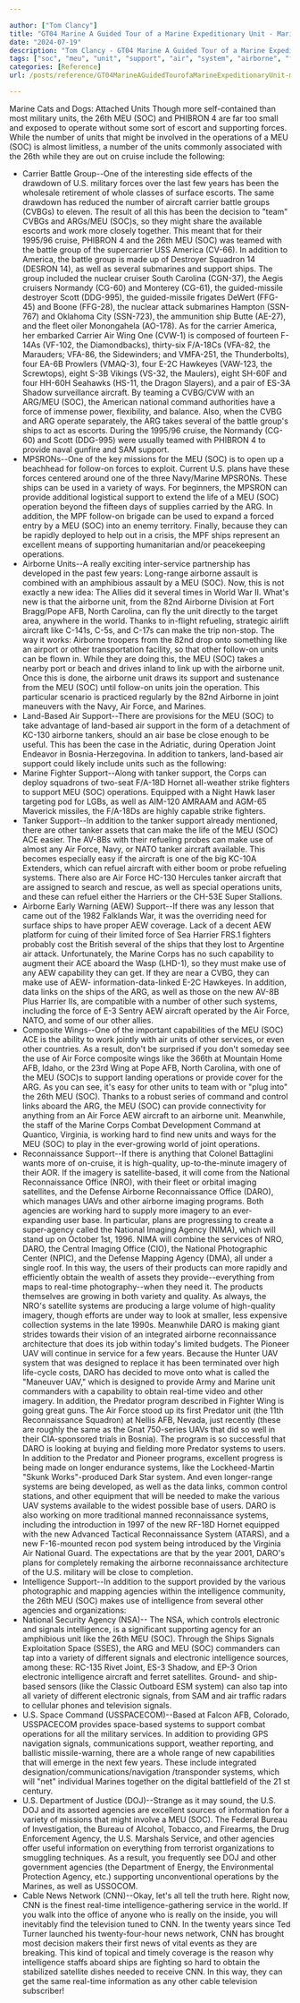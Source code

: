 ```yaml
---

author: ["Tom Clancy"]
title: "GT04 Marine A Guided Tour of a Marine Expeditionary Unit - Marine_split_111.html"
date: "2024-07-19"
description: "Tom Clancy - GT04 Marine A Guided Tour of a Marine Expeditionary Unit"
tags: ["soc", "meu", "unit", "support", "air", "system", "airborne", "force", "agency", "operation", "aircraft", "ship", "addition", "marine", "new", "tanker", "reconnaissance", "one", "well", "arg", "make", "daro", "intelligence", "group", "year"]
categories: [Reference]
url: /posts/reference/GT04MarineAGuidedTourofaMarineExpeditionaryUnit-marinesplit111html

---
```



Marine
Cats and Dogs: Attached Units
Though more self-contained than most military units, the 26th MEU (SOC) and PHIBRON 4 are far too small and exposed to operate without some sort of escort and supporting forces. While the number of units that might be involved in the operations of a MEU (SOC) is almost limitless, a number of the units commonly associated with the 26th while they are out on cruise include the following:
* Carrier Battle Group--One of the interesting side effects of the drawdown of U.S. military forces over the last few years has been the wholesale retirement of whole classes of surface escorts. The same drawdown has reduced the number of aircraft carrier battle groups (CVBGs) to eleven. The result of all this has been the decision to "team" CVBGs and ARGs/MEU (SOC)s, so they might share the available escorts and work more closely together. This meant that for their 1995/96 cruise, PHIBRON 4 and the 26th MEU (SOC) was teamed with the battle group of the supercarrier USS America (CV-66). In addition to America, the battle group is made up of Destroyer Squadron 14 (DESRON 14), as well as several submarines and support ships. The group included the nuclear cruiser South Carolina (CGN-37), the Aegis cruisers Normandy (CG-60) and Monterey (CG-61), the guided-missile destroyer Scott (DDG-995), the guided-missile frigates DeWert (FFG-45) and Boone (FFG-28), the nuclear attack submarines Hampton (SSN-767) and Oklahoma City (SSN-723), the ammunition ship Butte (AE-27), and the fleet oiler Monongahela (AO-178).
As for the carrier America, her embarked Carrier Air Wing One (CVW-1) is composed of fourteen F-14As (VF-102, the Diamondbacks), thirty-six F/A-18Cs (VFA-82, the Marauders; VFA-86, the Sidewinders; and VMFA-251, the Thunderbolts), four EA-6B Prowlers (VMAQ-3), four E-2C Hawkeyes (VAW-123, the Screwtops), eight S-3B Vikings (VS-32, the Maulers), eight SH-60F and four HH-60H Seahawks (HS-11, the Dragon Slayers), and a pair of ES-3A Shadow surveillance aircraft. By teaming a CVBG/CVW with an ARG/MEU (SOC), the American national command authorities have a force of immense power, flexibility, and balance. Also, when the CVBG and ARG operate separately, the ARG takes several of the battle group's ships to act as escorts. During the 1995/96 cruise, the Normandy (CG-60) and Scott (DDG-995) were usually teamed with PHIBRON 4 to provide naval gunfire and SAM support.
* MPSRONs--One of the key missions for the MEU (SOC) is to open up a beachhead for follow-on forces to exploit. Current U.S. plans have these forces centered around one of the three Navy/Marine MPSRONs. These ships can be used in a variety of ways. For beginners, the MPSRON can provide additional logistical support to extend the life of a MEU (SOC) operation beyond the fifteen days of supplies carried by the ARG. In addition, the MPF follow-on brigade can be used to expand a forced entry by a MEU (SOC) into an enemy territory. Finally, because they can be rapidly deployed to help out in a crisis, the MPF ships represent an excellent means of supporting humanitarian and/or peacekeeping operations.
* Airborne Units--A really exciting inter-service partnership has developed in the past few years: Long-range airborne assault is combined with an amphibious assault by a MEU (SOC). Now, this is not exactly a new idea: The Allies did it several times in World War II. What's new is that the airborne unit, from the 82nd Airborne Division at Fort Bragg/Pope AFB, North Carolina, can fly the unit directly to the target area, anywhere in the world. Thanks to in-flight refueling, strategic airlift aircraft like C-141s, C-5s, and C-17s can make the trip non-stop. The way it works: Airborne troopers from the 82nd drop onto something like an airport or other transportation facility, so that other follow-on units can be flown in. While they are doing this, the MEU (SOC) takes a nearby port or beach and drives inland to link up with the airborne unit. Once this is done, the airborne unit draws its support and sustenance from the MEU (SOC) until follow-on units join the operation. This particular scenario is practiced regularly by the 82nd Airborne in joint maneuvers with the Navy, Air Force, and Marines.
* Land-Based Air Support--There are provisions for the MEU (SOC) to take advantage of land-based air support in the form of a detachment of KC-130 airborne tankers, should an air base be close enough to be useful. This has been the case in the Adriatic, during Operation Joint Endeavor in Bosnia-Herzegovina. In addition to tankers, land-based air support could likely include units such as the following:
* Marine Fighter Support--Along with tanker support, the Corps can deploy squadrons of two-seat F/A-18D Hornet all-weather strike fighters to support MEU (SOC) operations. Equipped with a Night Hawk laser targeting pod for LGBs, as well as AIM-120 AMRAAM and AGM-65 Maverick missiles, the F/A-18Ds are highly capable strike fighters.
* Tanker Support--In addition to the tanker support already mentioned, there are other tanker assets that can make the life of the MEU (SOC) ACE easier. The AV-8Bs with their refueling probes can make use of almost any Air Force, Navy, or NATO tanker aircraft available. This becomes especially easy if the aircraft is one of the big KC-10A Extenders, which can refuel aircraft with either boom or probe refueling systems. There also are Air Force HC-130 Hercules tanker aircraft that are assigned to search and rescue, as well as special operations units, and these can refuel either the Harriers or the CH-53E Super Stallions.
* Airborne Early Warning (AEW) Support--If there was any lesson that came out of the 1982 Falklands War, it was the overriding need for surface ships to have proper AEW coverage. Lack of a decent AEW platform for cuing of their limited force of Sea Harrier FRS.1 fighters probably cost the British several of the ships that they lost to Argentine air attack. Unfortunately, the Marine Corps has no such capability to augment their ACE aboard the Wasp (LHD-1), so they must make use of any AEW capability they can get. If they are near a CVBG, they can make use of AEW- information-data-linked E-2C Hawkeyes. In addition, data links on the ships of the ARG, as well as those on the new AV-8B Plus Harrier IIs, are compatible with a number of other such systems, including the force of E-3 Sentry AEW aircraft operated by the Air Force, NATO, and some of our other allies.
* Composite Wings--One of the important capabilities of the MEU (SOC) ACE is the ability to work jointly with air units of other services, or even other countries. As a result, don't be surprised if you don't someday see the use of Air Force composite wings like the 366th at Mountain Home AFB, Idaho, or the 23rd Wing at Pope AFB, North Carolina, with one of the MEU (SOC)s to support landing operations or provide cover for the ARG.
As you can see, it's easy for other units to team with or "plug into" the 26th MEU (SOC). Thanks to a robust series of command and control links aboard the ARG, the MEU (SOC) can provide connectivity for anything from an Air Force AEW aircraft to an airborne unit. Meanwhile, the staff of the Marine Corps Combat Development Command at Quantico, Virginia, is working hard to find new units and ways for the MEU (SOC) to play in the ever-growing world of joint operations.
* Reconnaissance Support--If there is anything that Colonel Battaglini wants more of on-cruise, it is high-quality, up-to-the-minute imagery of their AOR. If the imagery is satellite-based, it will come from the National Reconnaissance Office (NRO), with their fleet or orbital imaging satellites, and the Defense Airborne Reconnaissance Office (DARO), which manages UAVs and other airborne imaging programs. Both agencies are working hard to supply more imagery to an ever-expanding user base. In particular, plans are progressing to create a super-agency called the National Imaging Agency (NIMA), which will stand up on October 1st, 1996. NIMA will combine the services of NRO, DARO, the Central Imaging Office (CIO), the National Photographic Center (NPIC), and the Defense Mapping Agency (DMA), all under a single roof. In this way, the users of their products can more rapidly and efficiently obtain the wealth of assets they provide--everything from maps to real-time photography--when they need it.
The products themselves are growing in both variety and quality. As always, the NRO's satellite systems are producing a large volume of high-quality imagery, though efforts are under way to look at smaller, less expensive collection systems in the late 1990s.
Meanwhile DARO is making giant strides towards their vision of an integrated airborne reconnaissance architecture that does its job within today's limited budgets. The Pioneer UAV will continue in service for a few years. Because the Hunter UAV system that was designed to replace it has been terminated over high life-cycle costs, DARO has decided to move onto what is called the "Maneuver UAV," which is designed to provide Army and Marine unit commanders with a capability to obtain real-time video and other imagery.
In addition, the Predator program described in Fighter Wing is going great guns. The Air Force stood up its first Predator unit (the 11th Reconnaissance Squadron) at Nellis AFB, Nevada, just recently (these are roughly the same as the Gnat 750-series UAVs that did so well in their CIA-sponsored trials in Bosnia). The program is so successful that DARO is looking at buying and fielding more Predator systems to users.
In addition to the Predator and Pioneer programs, excellent progress is being made on longer endurance systems, like the Lockheed-Martin "Skunk Works"-produced Dark Star system. And even longer-range systems are being developed, as well as the data links, common control stations, and other equipment that will be needed to make the various UAV systems available to the widest possible base of users. DARO is also working on more traditional manned reconnaissance systems, including the introduction in 1997 of the new RF-18D Hornet equipped with the new Advanced Tactical Reconnaissance System (ATARS), and a new F-16-mounted recon pod system being introduced by the Virginia Air National Guard. The expectations are that by the year 2001, DARO's plans for completely remaking the airborne reconnaissance architecture of the U.S. military will be close to completion.
* Intelligence Support--In addition to the support provided by the various photographic and mapping agencies within the intelligence community, the 26th MEU (SOC) makes use of intelligence from several other agencies and organizations:
* National Security Agency (NSA)-- The NSA, which controls electronic and signals intelligence, is a significant supporting agency for an amphibious unit like the 26th MEU (SOC). Through the Ships Signals Exploitation Space (SSES), the ARG and MEU (SOC) commanders can tap into a variety of different signals and electronic intelligence sources, among these: RC-135 Rivet Joint, ES-3 Shadow, and EP-3 Orion electronic intelligence aircraft and ferret satellites. Ground- and ship-based sensors (like the Classic Outboard ESM system) can also tap into all variety of different electronic signals, from SAM and air traffic radars to cellular phones and television signals.
* U.S. Space Command (USSPACECOM)--Based at Falcon AFB, Colorado, USSPACECOM provides space-based systems to support combat operations for all the military services. In addition to providing GPS navigation signals, communications support, weather reporting, and ballistic missile-warning, there are a whole range of new capabilities that will emerge in the next few years. These include integrated designation/communications/navigation /transponder systems, which will "net" individual Marines together on the digital battlefield of the 21 st century.
* U.S. Department of Justice (DOJ)--Strange as it may sound, the U.S. DOJ and its assorted agencies are excellent sources of information for a variety of missions that might involve a MEU (SOC). The Federal Bureau of Investigation, the Bureau of Alcohol, Tobacco, and Firearms, the Drug Enforcement Agency, the U.S. Marshals Service, and other agencies offer useful information on everything from terrorist organizations to smuggling techniques. As a result, you frequently see DOJ and other government agencies (the Department of Energy, the Environmental Protection Agency, etc.) supporting unconventional operations by the Marines, as well as USSOCOM.
* Cable News Network (CNN)--Okay, let's all tell the truth here. Right now, CNN is the finest real-time intelligence-gathering service in the world. If you walk into the office of anyone who is really on the inside, you will inevitably find the television tuned to CNN. In the twenty years since Ted Turner launched his twenty-four-hour news network, CNN has brought most decision makers their first news of vital events as they are breaking. This kind of topical and timely coverage is the reason why intelligence staffs aboard ships are fighting so hard to obtain the stabilized satellite dishes needed to receive CNN. In this way, they can get the same real-time information as any other cable television subscriber!
